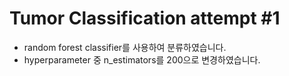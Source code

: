 # Tumor Classification attempt #1
*   random forest classifier를 사용하여 분류하였습니다.
*   hyperparameter 중 n_estimators를 200으로 변경하였습니다.
